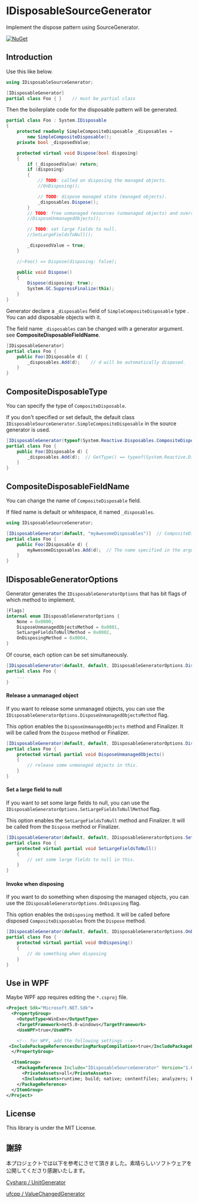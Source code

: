 # IDisposableSourceGenerator

Implement the dispose pattern using SourceGenerator.

[![NuGet](https://img.shields.io/nuget/v/IDisposableSourceGenerator?style=flat-square)](https://www.nuget.org/packages/IDisposableSourceGenerator)

## Introduction

Use this like below.

```csharp
using IDisposableSourceGenerator;

[IDisposableGenerator]
partial class Foo { }    // must be partial class
```

Then the boilerplate code for the disposable pattern will be generated.

``` csharp
partial class Foo : System.IDisposable
{
    protected readonly SimpleCompositeDisposable _disposables =
        new SimpleCompositeDisposable();
    private bool _disposedValue;

    protected virtual void Dispose(bool disposing)
    {
        if (_disposedValue) return;
        if (disposing)
        {
            // TODO: called on disposing the managed objects.
            //OnDisposing();

            // TODO: dispose managed state (managed objects).
            _disposables.Dispose();
        }
        // TODO: free unmanaged resources (unmanaged objects) and override a finalizer below.
        //DisposeUnmanagedObjects();

        // TODO: set large fields to null.
        //SetLargeFieldsToNull();

        _disposedValue = true;
    }

    //~Foo() => Dispose(disposing: false);

    public void Dispose()
    {
        Dispose(disposing: true);
        System.GC.SuppressFinalize(this);
    }
}
```

Generator declare a `_disposables` field of `SimpleCompositeDisposable` type . You can add disposable objects with it.

The field name `_disposables` can be changed with a generator argument. see **CompositeDisposableFieldName**.

``` csharp
[IDisposableGenerator]
partial class Foo {
    public Foo(IDisposable d) {
        _disposables.Add(d);    // d will be automatically disposed.
    }
}
```

## CompositeDisposableType

You can specify the type of `CompositeDisposable`.

If you don't specified or set default, the default class `IDisposableSourceGenerator.SimpleCompositeDisposable` in the source generator is used.

``` csharp
[IDisposableGenerator(typeof(System.Reactive.Disposables.CompositeDisposable))]
partial class Foo {
    public Foo(IDisposable d) {
        _disposables.Add(d);  // GetType() == typeof(System.Reactive.Disposables.CompositeDisposable)
    }
}
```

## CompositeDisposableFieldName

You can change the name of `CompositeDisposable` field. 

If filed name is default or whitespace, it named `_disposables`.

``` csharp
using IDisposableSourceGenerator;

[IDisposableGenerator(default, "myAwesomeDisposables")]  // CompositeDisposable type is default.
partial class Foo {
    public Foo(IDisposable d) {
        myAwesomeDisposables.Add(d);  // The name specified in the argument.
    }
}
```

## IDisposableGeneratorOptions

Generator generates the `IDisposableGeneratorOptions` that has bit flags of which method to implement.

```csharp
[Flags]
internal enum IDisposableGeneratorOptions {
    None = 0x0000,
    DisposeUnmanagedObjectsMethod = 0x0001,
    SetLargeFieldsToNullMethod = 0x0002,
    OnDisposingMethod = 0x0004,
}
```

Of course,  each option can be set simultaneously.

```csharp
[IDisposableGenerator(default, default, IDisposableGeneratorOptions.DisposeUnmanagedObjectsMethod | IDisposableGeneratorOptions.SetLargeFieldsToNullMethod | IDisposableGeneratorOptions.OnDisposingMethod)]
partial class Foo {
    ...
}
```

#### Release a unmanaged object

If you want to release some unmanaged objects, you can use the `IDisposableGeneratorOptions.DisposeUnmanagedObjectsMethod` flag.

This option enables the `DisposeUnmanagedObjects` method and Finalizer. It will be called from the `Dispose` method or Finalizer.

``` csharp
[IDisposableGenerator(default, default, IDisposableGeneratorOptions.DisposeUnmanagedObjectsMethod)]
partial class Foo {
    protected virtual partial void DisposeUnmanagedObjects()
    {
        // release some unmanaged objects in this.
    }
}
```

#### Set a large field to null

If you want to set some large fields to null, you can use the `IDisposableGeneratorOptions.SetLargeFieldsToNullMethod` flag.

This option enables the `SetLargeFieldsToNull` method  and Finalizer. It will be called from the `Dispose` method or Finalizer.

``` csharp
[IDisposableGenerator(default, default, IDisposableGeneratorOptions.SetLargeFieldsToNullMethod)]
partial class Foo {
    protected virtual partial void SetLargeFieldsToNull()
    {
        // set some large fields to null in this.
    }
}
```

#### Invoke  when disposing

If you want to do something when disposing the managed objects, you can use the `IDisposableGeneratorOptions.OnDisposing` flag.

This option enables the `OnDisposing` method. It will be called before disposed `CompositeDisposables` from the `Dispose` method.

``` csharp
[IDisposableGenerator(default, default, IDisposableGeneratorOptions.OnDisposingMethod)]
partial class Foo {
    protected virtual partial void OnDisposing()
    {
        // do something when disposing
    }
}
```

## Use in WPF

Maybe WPF app requires editing the `*.csproj` file.

```xml
<Project Sdk="Microsoft.NET.Sdk">
  <PropertyGroup>
    <OutputType>WinExe</OutputType>
    <TargetFramework>net5.0-windows</TargetFramework>
    <UseWPF>true</UseWPF>

    <!-- for WPF, add the following settings -->
 <IncludePackageReferencesDuringMarkupCompilation>true</IncludePackageReferencesDuringMarkupCompilation>
  </PropertyGroup>

  <ItemGroup>
    <PackageReference Include="IDisposableSourceGenerator" Version="1.0.0" >
      <PrivateAssets>all</PrivateAssets>
      <IncludeAssets>runtime; build; native; contentfiles; analyzers; buildtransitive</IncludeAssets>
    </PackageReference>
  </ItemGroup>
</Project>
```

## License

This library is under the MIT License.

## 謝辞

本プロジェクトでは以下を参考にさせて頂きました。素晴らしいソフトウェアを公開してくださり感謝いたします。

[Cysharp / UnitGenerator](https://github.com/Cysharp/UnitGenerator)

[ufcpp / ValueChangedGenerator](https://github.com/ufcpp/ValueChangedGenerator/)
